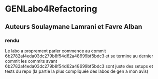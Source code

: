 # GENLabo4Refactoring
## Auteurs Soulaymane Lamrani et Favre Alban
### rendu
Le labo a proprement parler commence au commit 6b2782af4eda03dc279b8f54d62a48699bf5bdc3
et se termine au dernier commit
les commits avant 6b2782af4eda03dc279b8f54d62a48699bf5bdc3
sont juste des setups et tests du repo (la partie la plus compliquée des labos de gen a mon avis)
